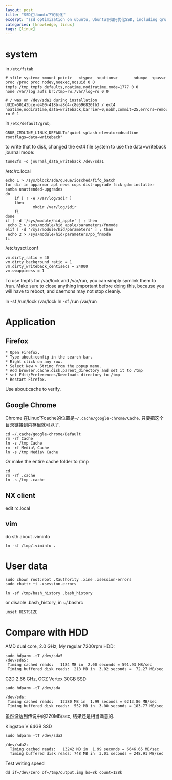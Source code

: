 ```yaml
---
layout: post
title: "SSD在Ubuntu下的优化"
excerpt: "ssd optimization on ubuntu, Ubuntu下如何优化SSD, including grub/firefox/vim. "
categories: [knowledge, linux]
tags: [linux]
---
```


system
==========
in `/etc/fstab`

    # <file system> <mount point>   <type>  <options>       <dump>  <pass> 
    proc /proc proc nodev,noexec,nosuid 0 0 
    tmpfs /tmp tmpfs defaults,noatime,nodiratime,mode=1777 0 0 
    none /var/log aufs br:/tmp=rw:/var/log=ro 0 0 

    # / was on /dev/sda1 during installation 
    UUID=50143bce-e400-418b-a8d4-c8e596820fb3 / ext4 noatime,nodiratime,data=writeback,barrier=0,nobh,commit=25,errors=remount-ro 0 1

in `/etc/default/grub`, 

    GRUB_CMDLINE_LINUX_DEFAULT="quiet splash elevator=deadline rootflags=data=writeback"

to write that to disk, changed the ext4 file system to use the data=writeback journal mode:

    tune2fs -o journal_data_writeback /dev/sda1

/etc/rc.local

    echo 1 > /sys/block/sda/queue/iosched/fifo_batch
    for dir in apparmor apt news cups dist-upgrade fsck gdm installer samba unattended-upgrades
    do
        if [ ! -e /var/log/$dir ]
        then
                mkdir /var/log/$dir
        fi
    done
    if [ -d '/sys/module/hid_apple' ] ; then
     echo 2 > /sys/module/hid_apple/parameters/fnmode
    elif [ -d '/sys/module/hid/parameters' ] ; then
     echo 2 > /sys/module/hid/parameters/pb_fnmode
    fi

/etc/sysctl.conf

    vm.dirty_ratio = 40
    vm.dirty_background_ratio = 1
    vm.dirty_writeback_centisecs = 24000
    vm.swappiness = 1


To use tmpfs for /var/lock and /var/run, you can simply symlink them to /run. Make sure to close anything important before doing this, because you will have to reboot, and daemons may not stop cleanly.

   ln -sf /run/lock /var/lock 
   ln -sf /run /var/run 

Application
=================
Firefox
----------

    * Open Firefox.
    * Type about:config in the search bar.
    * Right click on any row.
    * Select New > String from the popup menu.
    * Add browser.cache.disk.parent_directory and set it to /tmp
    * set Edit/Preferences/Downloads directory to /tmp
    * Restart Firefox.


Use about:cache to verify.

Google Chrome
---------------

Chrome 在Linux下cache的位置是`~/.cache/google-chrome/Cache`. 只要把这个目录链接到内存里就可以了. 

    cd ~/.cache/google-chrome/Default
    rm -rf Cache
    ln -s /tmp Cache
    rm -rf Media\ Cache
    ln -s /tmp Media\ Cache

Or make the entire cache folder to /tmp

    cd 
    rm -rf .cache
    ln -s /tmp .cache


NX client
-------------
edit rc.local

vim
---------
do sth about .viminfo

    ln -sf /tmp/.viminfo .

User data
===============

    sudo chown root:root .Xauthority .xine .xsession-errors 
    sudo chattr +i .xsession-errors

    ln -sf /tmp/bash_history .bash_history

or disable .bash_history, in ~/.bashrc

    unset HISTSIZE

Compare with HDD
====================
AMD dual core, 2.0 GHz, 
My regular 7200rpm HDD:

    sudo hdparm -tT /dev/sda5
    /dev/sda5:
     Timing cached reads:   1184 MB in  2.00 seconds = 591.93 MB/sec
     Timing buffered disk reads:  218 MB in  3.02 seconds =  72.27 MB/sec

C2D 2.66 GHz,
OCZ Vertex 30GB SSD:

    sudo hdparm -tT /dev/sda

    /dev/sda:
     Timing cached reads:   12380 MB in  1.99 seconds = 6213.86 MB/sec
     Timing buffered disk reads:  552 MB in  3.00 seconds = 183.77 MB/sec

虽然没达到传说中的220MB/sec, 结果还是相当满意的. 

Kingston V 64GB SSD

    sudo hdparm -tT /dev/sda2
  
    /dev/sda2:
      Timing cached reads:   13242 MB in  1.99 seconds = 6646.65 MB/sec
      Timing buffered disk reads: 748 MB in  3.01 seconds = 248.91 MB/sec


Test writing speed

    dd if=/dev/zero of=/tmp/output.img bs=8k count=128k

